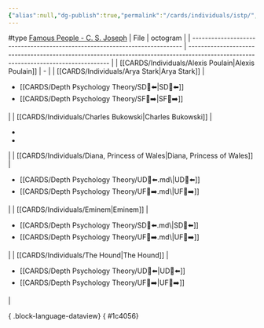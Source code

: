 ```yaml
---
{"alias":null,"dg-publish":true,"permalink":"/cards/individuals/istp/","dgPassFrontmatter":true,"created":"2023-04-29T12:10:42.146+02:00","updated":"2023-05-05T11:41:02.417+02:00"}
---
```


#type
[Famous People - C. S. Joseph](https://offers.csjoseph.life/famous)
| File                                                                        | octogram                                                                                                                            |
| --------------------------------------------------------------------------- | ----------------------------------------------------------------------------------------------------------------------------------- |
| [[CARDS/Individuals/Alexis Poulain\|Alexis Poulain]]                     | \-                                                                                                                                  |
| [[CARDS/Individuals/Arya Stark\|Arya Stark]]                             | <ul><li>[[CARDS/Depth Psychology Theory/SD🤸⬅️\|SD🤸⬅️]] </li><li>[[CARDS/Depth Psychology Theory/SF🤸➡️\|SF🤸➡️]] </li></ul>                                                                                   |
| [[CARDS/Individuals/Charles Bukowski\|Charles Bukowski]]                 | <ul><li></li><li></li></ul>                                                                                                         |
| [[CARDS/Individuals/Diana, Princess of Wales\|Diana, Princess of Wales]] | <ul><li>[[CARDS/Depth Psychology Theory/UD👤⬅️.md\\|UD👤⬅️]]</li><li>[[CARDS/Depth Psychology Theory/UF👤➡️.md\\|UF👤➡️]]</li></ul> |
| [[CARDS/Individuals/Eminem\|Eminem]]                                     | <ul><li>[[CARDS/Depth Psychology Theory/SD🤸⬅️.md\\|SD🤸⬅️]]</li><li>[[CARDS/Depth Psychology Theory/UF👤➡️.md\\|UF👤➡️]]</li></ul> |
| [[CARDS/Individuals/The Hound\|The Hound]]                               | <ul><li>[[CARDS/Depth Psychology Theory/UD👤⬅️\|UD👤⬅️]] </li><li>[[CARDS/Depth Psychology Theory/UF👤➡️\|UF👤➡️]] </li></ul>                                                                                   |

{ .block-language-dataview}
{ #1c4056}


